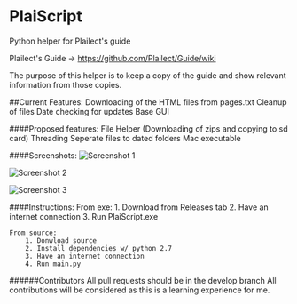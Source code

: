 # PlaiScript
Python helper for Plailect's guide

Plailect's Guide -> https://github.com/Plailect/Guide/wiki

The purpose of this helper is to keep a copy of the guide and show relevant information from those copies.

##Current Features:
    Downloading of the HTML files from pages.txt
    Cleanup of files
    Date checking for updates
    Base GUI

####Proposed features:
    File Helper (Downloading of zips and copying to sd card)
    Threading
    Seperate files to dated folders
    Mac executable

####Screenshots:
![Screenshot 1](http://i.imgur.com/u0AYO3G.png)

![Screenshot 2](http://i.imgur.com/jigVavP.png)

![Screenshot 3](http://i.imgur.com/5IDzh0O.png)

####Instructions:
    From exe:
        1. Download from Releases tab
        2. Have an internet connection
        3. Run PlaiScript.exe
    
    From source:
        1. Donwload source
        2. Install dependencies w/ python 2.7
        3. Have an internet connection
        4. Run main.py

######Contributors
    All pull requests should be in the develop branch
    All contributions will be considered as this is a learning experience for me.
